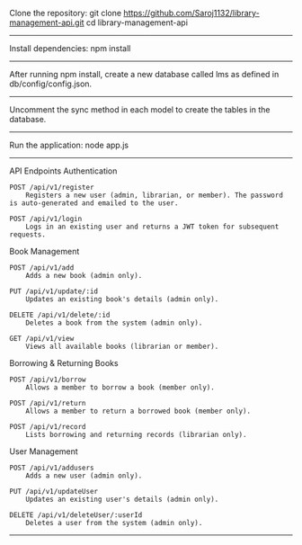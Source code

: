 Clone the repository:
    git clone https://github.com/Saroj1132/library-management-api.git
    cd library-management-api

------------------------------------------------------------------------------------
Install dependencies:
    npm install

------------------------------------------------------------------------------------

After running npm install, create a new database called lms as defined in db/config/config.json.

------------------------------------------------------------------------------------
Uncomment the sync method in each model to create the tables in the database.

------------------------------------------------------------------------------------
Run the application:
    node app.js

------------------------------------------------------------------------------------

API Endpoints
    Authentication

    POST /api/v1/register
        Registers a new user (admin, librarian, or member). The password is auto-generated and emailed to the user.

    POST /api/v1/login
        Logs in an existing user and returns a JWT token for subsequent requests.

Book Management

    POST /api/v1/add
        Adds a new book (admin only).

    PUT /api/v1/update/:id
        Updates an existing book's details (admin only).

    DELETE /api/v1/delete/:id
        Deletes a book from the system (admin only).

    GET /api/v1/view
        Views all available books (librarian or member).


Borrowing & Returning Books

    POST /api/v1/borrow
        Allows a member to borrow a book (member only).

    POST /api/v1/return
        Allows a member to return a borrowed book (member only).

    POST /api/v1/record
        Lists borrowing and returning records (librarian only).

User Management

    POST /api/v1/addusers
        Adds a new user (admin only).

    PUT /api/v1/updateUser
        Updates an existing user's details (admin only).

    DELETE /api/v1/deleteUser/:userId
        Deletes a user from the system (admin only).


------------------------------------------------------------------------------------
